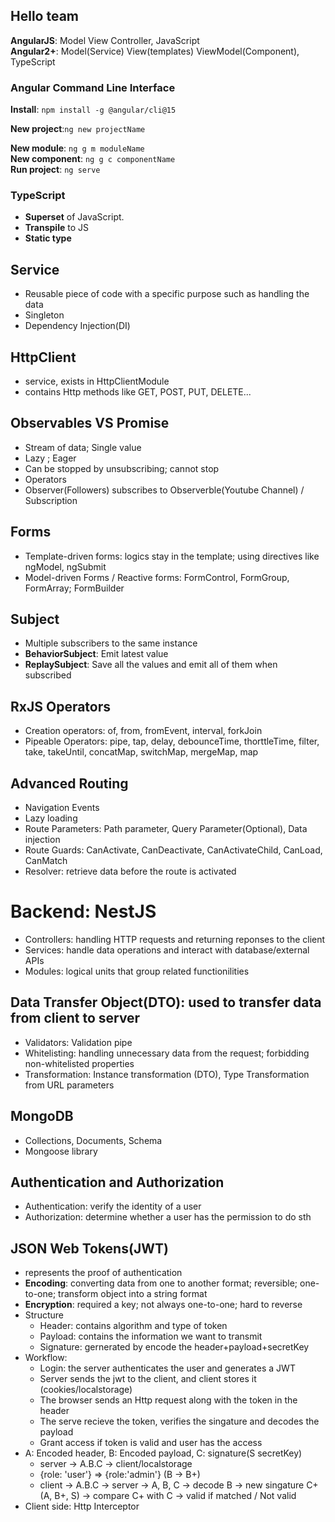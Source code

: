## Hello team

**AngularJS**: Model View Controller, JavaScript<br>
**Angular2+**: Model(Service) View(templates) ViewModel(Component), TypeScript

### Angular Command Line Interface
**Install**: ```npm install -g @angular/cli@15```

**New project**:```ng new projectName```

**New module**: ```ng g m moduleName```
<br>
**New component**: ```ng g c componentName```
<br>
**Run project**: ```ng serve```

### TypeScript
- **Superset** of JavaScript. 
- **Transpile** to JS
- **Static type**

## Service
- Reusable piece of code with a specific purpose such as handling the data
- Singleton
- Dependency Injection(DI)

## HttpClient
- service, exists in HttpClientModule
- contains Http methods like GET, POST, PUT, DELETE...
## Observables VS Promise
- Stream of data; Single value
- Lazy ; Eager
- Can be stopped by unsubscribing; cannot stop
- Operators
- Observer(Followers) subscribes to Observerble(Youtube Channel) / Subscription

## Forms
- Template-driven forms: logics stay in the template; using directives like ngModel, ngSubmit
- Model-driven Forms / Reactive forms: FormControl, FormGroup, FormArray; FormBuilder

## Subject
- Multiple subscribers to the same instance
- **BehaviorSubject**: Emit latest value
- **ReplaySubject**: Save all the values and emit all of them when subscribed

## RxJS Operators
- Creation operators: of, from, fromEvent, interval, forkJoin
- Pipeable Operators: pipe, tap, delay, debounceTime, thorttleTime, filter, take, takeUntil, concatMap, switchMap, mergeMap, map

## Advanced Routing
- Navigation Events
- Lazy loading
- Route Parameters: Path parameter, Query Parameter(Optional), Data injection
- Route Guards: CanActivate, CanDeactivate, CanActivateChild, CanLoad, CanMatch
- Resolver: retrieve data before the route is activated


# Backend: NestJS
- Controllers: handling HTTP requests and returning reponses to the client
- Services: handle data operations and interact with database/external APIs
- Modules: logical units that group related functionilities
## Data Transfer Object(DTO): used to transfer data from client to server
- Validators: Validation pipe
- Whitelisting: handling unnecessary data from the request; forbidding non-whitelisted properties
- Transformation: Instance transformation (DTO), Type Transformation from URL parameters
## MongoDB
- Collections, Documents, Schema
- Mongoose library
## Authentication and Authorization
- Authentication: verify the identity of a user
- Authorization: determine whether a user has the permission to do sth
## JSON Web Tokens(JWT)
- represents the proof of authentication
- **Encoding**: converting data from one to another format; reversible; one-to-one; transform object into a string format
- **Encryption**: required a key; not always one-to-one; hard to reverse
- Structure
    - Header: contains algorithm and type of token
    - Payload: contains the information we want to transmit
    - Signature: gernerated by encode the header+payload+secretKey
- Workflow:
    - Login: the server authenticates the user and generates a JWT 
    - Server sends the jwt to the client, and client stores it (cookies/localstorage)
    - The browser sends an Http request along with the token in the header
    - The serve recieve the token, verifies the singature and decodes the payload
    - Grant access if token is valid and user has the access
- A: Encoded header, B: Encoded payload, C: signature(S secretKey)
    - server -> A.B.C -> client/localstorage 
    - {role: 'user'} => {role:'admin'} (B -> B+)
    - client -> A.B.C -> server -> A, B, C -> decode B -> new singature C+(A, B+, S) -> compare C+ with C -> valid if matched / Not valid
- Client side: Http Interceptor